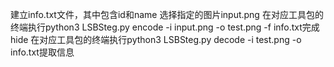 建立info.txt文件，其中包含id和name
选择指定的图片input.png
在对应工具包的终端执行python3 LSBSteg.py encode -i input.png -o test.png -f info.txt完成hide
在对应工具包的终端执行python3 LSBSteg.py decode -i test.png -o info.txt提取信息
